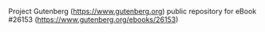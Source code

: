 Project Gutenberg (https://www.gutenberg.org) public repository for eBook #26153 (https://www.gutenberg.org/ebooks/26153)
